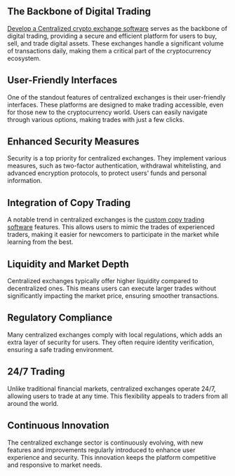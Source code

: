 ## The Backbone of Digital Trading

[Develop a Centralized crypto exchange software](https://maticz.com/centralized-crypto-exchange-development) serves as the backbone of digital trading, providing a secure and efficient platform for users to buy, sell, and trade digital assets. These exchanges handle a significant volume of transactions daily, making them a critical part of the cryptocurrency ecosystem.

## User-Friendly Interfaces

One of the standout features of centralized exchanges is their user-friendly interfaces. These platforms are designed to make trading accessible, even for those new to the cryptocurrency world. Users can easily navigate through various options, making trades with just a few clicks.

## Enhanced Security Measures

Security is a top priority for centralized exchanges. They implement various measures, such as two-factor authentication, withdrawal whitelisting, and advanced encryption protocols, to protect users' funds and personal information.

## Integration of Copy Trading

A notable trend in centralized exchanges is the [custom copy trading software](https://maticz.com/copy-trading-software) features. This allows users to mimic the trades of experienced traders, making it easier for newcomers to participate in the market while learning from the best.

## Liquidity and Market Depth

Centralized exchanges typically offer higher liquidity compared to decentralized ones. This means users can execute larger trades without significantly impacting the market price, ensuring smoother transactions.

## Regulatory Compliance

Many centralized exchanges comply with local regulations, which adds an extra layer of security for users. They often require identity verification, ensuring a safe trading environment.

## 24/7 Trading

Unlike traditional financial markets, centralized exchanges operate 24/7, allowing users to trade at any time. This flexibility appeals to traders from all around the world.

## Continuous Innovation

The centralized exchange sector is continuously evolving, with new features and improvements regularly introduced to enhance user experience and security. This innovation keeps the platform competitive and responsive to market needs.
